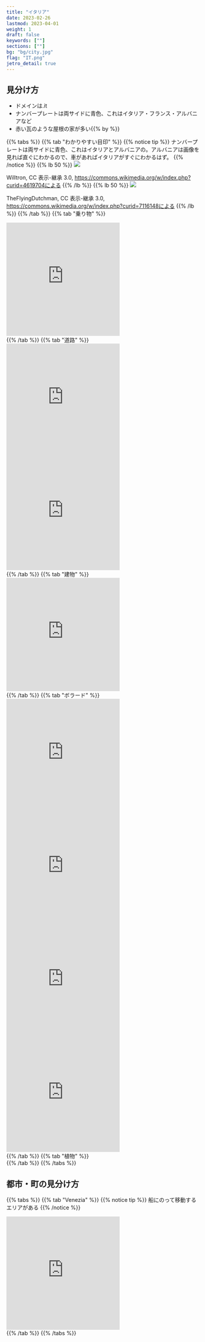```yaml
---
title: "イタリア"
date: 2023-02-26
lastmod: 2023-04-01
weight: 1
draft: false
keywords: [""]
sections: [""]
bg: "bg/city.jpg"
flag: "IT.png"
jetro_detail: true
---
```


<div class="main-desciption country-description">
    <h2 class="section-title">見分け方</h2>
    <ul class="rule-list">
        <li>ドメインは<span class="quiz">.it</span></li>
        <li>ナンバープレートは<span class="quiz">両サイドに青色</span>、これはイタリア・フランス・アルバニアなど</li>
        <li>赤い瓦のような屋根の家が多い{{% by %}}</li>
    </ul>
</div>

{{% tabs  %}}
{{% tab "わかりやすい目印" %}}
{{% notice tip %}}
ナンバープレートは<span class="quiz">両サイドに青色</span>、これはイタリアとアルバニアの。アルバニアは画像を見れば直ぐにわかるので、車があればイタリアがすぐにわかるはず。
{{% /notice %}}
{{% lb 50 %}}
![](2023-04-12-11-23-23.png)

Willtron, CC 表示-継承 3.0, https://commons.wikimedia.org/w/index.php?curid=4619704による
{{% /lb %}}
{{% lb 50 %}}
![](2023-04-12-11-26-18.png)

TheFlyingDutchman, CC 表示-継承 3.0, https://commons.wikimedia.org/w/index.php?curid=7116148による
{{% /lb %}}
{{% /tab %}}
{{% tab "乗り物" %}}
<div class="googlemap-if">
<iframe src="https://www.google.com/maps/embed?pb=!4v1679812903211!6m8!1m7!1sSMFir_M8O0qVU05WO53LqQ!2m2!1d40.79241710237211!2d16.75499111660603!3f172.19635803893811!4f-18.88659177147491!5f3.325193203789971" width="295" height="295" style="border:0;" allowfullscreen="" loading="lazy" referrerpolicy="no-referrer-when-downgrade"></iframe>
</div>
{{% /tab %}}
{{% tab "道路" %}}
<div class="googlemap-if">
<iframe src="https://www.google.com/maps/embed?pb=!4v1679951036760!6m8!1m7!1sIEUWD5fYba2gczGTnEEFDw!2m2!1d43.16686727372661!2d12.77751759439546!3f352.6375152704196!4f-18.646676625627762!5f3.1902177612185434" width="295" height="295" style="border:0;" allowfullscreen="" loading="lazy" referrerpolicy="no-referrer-when-downgrade"></iframe>
<iframe src="https://www.google.com/maps/embed?pb=!4v1679951074620!6m8!1m7!1sraBOZFgfxQ5JLemLVU0ESg!2m2!1d43.16705853048431!2d12.77781161988071!3f248.2504232080267!4f-0.7558497052979902!5f3.325193203789971" width="295" height="295" style="border:0;" allowfullscreen="" loading="lazy" referrerpolicy="no-referrer-when-downgrade"></iframe>
</div>
{{% /tab %}}
{{% tab "建物" %}}
<div class="googlemap-if">
<iframe src="https://www.google.com/maps/embed?pb=!4v1679950794453!6m8!1m7!1shiXAjht1julMhueQUwH3ww!2m2!1d44.32128083606679!2d3.596610744676261!3f85.21357402837904!4f21.072327369524842!5f3.325193203789971" width="295" height="295" style="border:0;" allowfullscreen="" loading="lazy" referrerpolicy="no-referrer-when-downgrade"></iframe>
</div>
{{% /tab %}}
{{% tab "ボラード" %}}
<div class="googlemap-if">
<iframe src="https://www.google.com/maps/embed?pb=!4v1679675424757!6m8!1m7!1sYPJLTYBc1h1hufIIVdyozQ!2m2!1d44.69938287322245!2d8.948909405395149!3f8.997668547664777!4f-14.101818837900879!5f3.325193203789971" width="295" height="295" style="border:0;" allowfullscreen="" loading="lazy" referrerpolicy="no-referrer-when-downgrade"></iframe>
<iframe src="https://www.google.com/maps/embed?pb=!4v1679677396103!6m8!1m7!1s49jdsi_z0BbIXHlL2ELTzQ!2m2!1d42.38323591985135!2d11.95323039171786!3f146.20036850013696!4f-12.743769259753023!5f3.324813682596279" width="295" height="295" style="border:0;" allowfullscreen="" loading="lazy" referrerpolicy="no-referrer-when-downgrade"></iframe>
<iframe src="https://www.google.com/maps/embed?pb=!4v1679951214123!6m8!1m7!1sh4bnyY0C7b0-y-Xnh7D97Q!2m2!1d42.25694648451257!2d12.55546351069515!3f37.63170108939756!4f-14.252198971526994!5f3.325193203789971" width="295" height="295" style="border:0;" allowfullscreen="" loading="lazy" referrerpolicy="no-referrer-when-downgrade"></iframe>
<iframe src="https://www.google.com/maps/embed?pb=!4v1679951306542!6m8!1m7!1swWz_chBZ2FlCNqO0wGtSZA!2m2!1d37.61260089018672!2d13.89416341811116!3f205.07430982852898!4f-19.90767141029609!5f3.324831049364566" width="295" height="295" style="border:0;" allowfullscreen="" loading="lazy" referrerpolicy="no-referrer-when-downgrade"></iframe>
</div>
{{% /tab %}}
{{% tab "植物" %}}
<div class="googlemap-if">
</div>
{{% /tab %}}
{{% /tabs %}}

<div class="main-desciption city-description">
    <h2 class="section-title">都市・町の見分け方</h2>
    <ul class="rule-list">
    </ul>
</div>

{{% tabs  %}}
{{% tab "Venezia" %}}
{{% notice tip %}}
船にのって移動するエリアがある
{{% /notice %}}
<div class="googlemap-if">
<iframe src="https://www.google.com/maps/embed?pb=!4v1680007607808!6m8!1m7!1sTgiMp5dyfyTyjqWYiFsUKw!2m2!1d45.4353144254022!2d12.33380958037088!3f138.24278233222202!4f13.252121456570137!5f0.4000000000000002" width="295" height="295" style="border:0;" allowfullscreen="" loading="lazy" referrerpolicy="no-referrer-when-downgrade"></iframe>
</div>
{{% /tab %}}
{{% /tabs %}}
